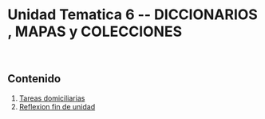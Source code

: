 # Unidad Tematica 6 -- DICCIONARIOS , MAPAS y COLECCIONES

<br>

## Contenido

1. [Tareas domiciliarias](./TD/README.md)
2. [Reflexion fin de unidad](./RFDU.md)
